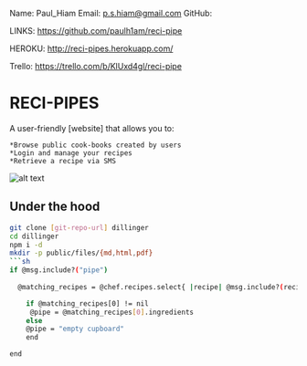 Name: Paul_Hiam
Email: p.s.hiam@gmail.com
GitHub: 

LINKS:
https://github.com/paulh1am/reci-pipe

HEROKU:
http://reci-pipes.herokuapp.com/


Trello:
https://trello.com/b/KlUxd4gl/reci-pipe

RECI-PIPES
=========

A user-friendly [website] that allows you to:
  
    *Browse public cook-books created by users
    *Login and manage your recipes
    *Retrieve a recipe via SMS
 
![alt text](http://i.imgur.com/bCwXZ8e.jpg "Logo Title Text 1")


Under the hood
--------------  
  ```sh
git clone [git-repo-url] dillinger
cd dillinger
npm i -d
mkdir -p public/files/{md,html,pdf}
```sh
if @msg.include?("pipe")
    
    @matching_recipes = @chef.recipes.select{ |recipe| @msg.include?(recipe.name)}

      if @matching_recipes[0] != nil 
       @pipe = @matching_recipes[0].ingredients
      else
      @pipe = "empty cupboard"
      end

  end
```

